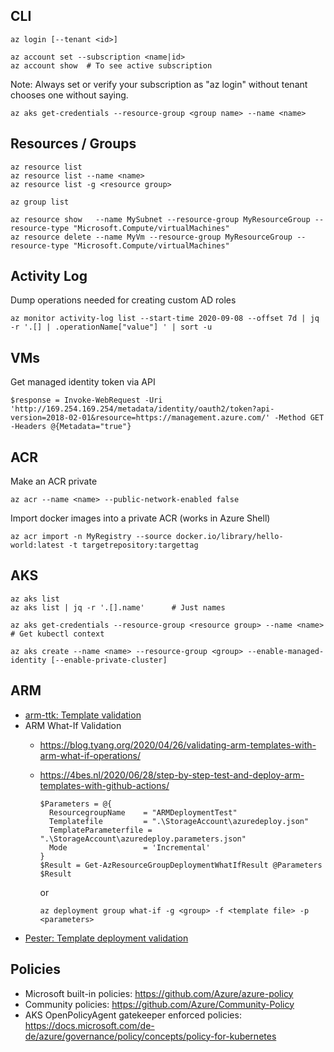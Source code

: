 
## CLI

    az login [--tenant <id>]
    
    az account set --subscription <name|id>
    az account show  # To see active subscription
    
Note: Always set or verify your subscription as "az login" without tenant chooses one without saying.
    
    az aks get-credentials --resource-group <group name> --name <name>

## Resources / Groups

    az resource list
    az resource list --name <name>
    az resource list -g <resource group>
    
    az group list
    
    az resource show   --name MySubnet --resource-group MyResourceGroup --resource-type "Microsoft.Compute/virtualMachines"
    az resource delete --name MyVm --resource-group MyResourceGroup --resource-type "Microsoft.Compute/virtualMachines"     

## Activity Log

Dump operations needed for creating custom AD roles

    az monitor activity-log list --start-time 2020-09-08 --offset 7d | jq -r '.[] | .operationName["value"] ' | sort -u

## VMs

Get managed identity token via API

    $response = Invoke-WebRequest -Uri 'http://169.254.169.254/metadata/identity/oauth2/token?api-version=2018-02-01&resource=https://management.azure.com/' -Method GET -Headers @{Metadata="true"}

## ACR

Make an ACR private

    az acr --name <name> --public-network-enabled false

Import docker images into a private ACR (works in Azure Shell)

    az acr import -n MyRegistry --source docker.io/library/hello-world:latest -t targetrepository:targettag

## AKS

    az aks list
    az aks list | jq -r '.[].name'      # Just names
    
    az aks get-credentials --resource-group <resource group> --name <name>      # Get kubectl context
    
    az aks create --name <name> --resource-group <group> --enable-managed-identity [--enable-private-cluster] 

## ARM

- [arm-ttk: Template validation](https://dev.to/omiossec/how-to-test-your-azure-arm-template-with-arm-template-toolkit-arm-ttk-2492)
- ARM What-If Validation
  - https://blog.tyang.org/2020/04/26/validating-arm-templates-with-arm-what-if-operations/
  - https://4bes.nl/2020/06/28/step-by-step-test-and-deploy-arm-templates-with-github-actions/
  
        $Parameters = @{
          ResourcegroupName    = "ARMDeploymentTest"
          Templatefile         = ".\StorageAccount\azuredeploy.json"
          TemplateParameterfile = ".\StorageAccount\azuredeploy.parameters.json"
          Mode                 = 'Incremental'
        }
        $Result = Get-AzResourceGroupDeploymentWhatIfResult @Parameters
        $Result
        
     or
     
        az deployment group what-if -g <group> -f <template file> -p <parameters>
  
- [Pester: Template deployment validation](https://medium.com/charot/test-arm-templates-using-pester-azure-devops-837b5006c30c)

## Policies

- Microsoft built-in policies: https://github.com/Azure/azure-policy
- Community policies: https://github.com/Azure/Community-Policy
- AKS OpenPolicyAgent gatekeeper enforced policies: https://docs.microsoft.com/de-de/azure/governance/policy/concepts/policy-for-kubernetes
